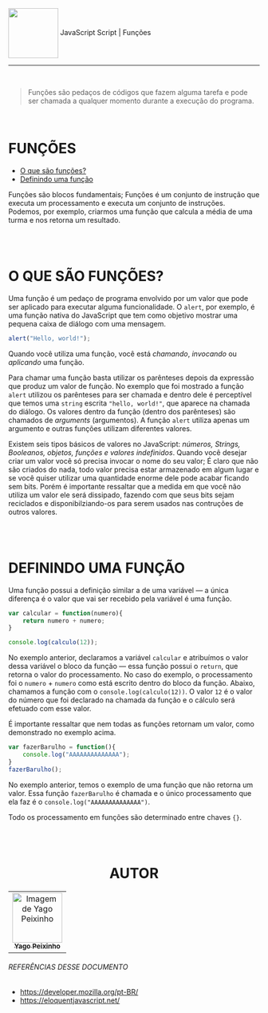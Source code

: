 <div class="header">
    <img align="center" src="https://upload.wikimedia.org/wikipedia/commons/thumb/9/99/Unofficial_JavaScript_logo_2.svg/640px-Unofficial_JavaScript_logo_2.svg.png" width="100"/> JavaScript Script | Funções
</div>

---

<br>

> Funções são pedaços de códigos que fazem alguma tarefa e pode ser chamada a qualquer momento durante a execução do programa.

<br>

# FUNÇÕES
- [O que são funções?](#o-que-são-funções)
- [Definindo uma função](#definindo-uma-função)

Funções são blocos fundamentais; Funções é um conjunto de instrução que executa um processamento e executa um conjunto de instruções. Podemos, por exemplo, criarmos uma função que calcula a média de uma turma e nos retorna um resultado. 

<br>
<br>

# O QUE SÃO FUNÇÕES?
Uma função é um pedaço de programa envolvido por um valor que pode ser aplicado para executar alguma funcionalidade. O `alert`, por exemplo, é uma função nativa do JavaScript que tem como objetivo mostrar uma pequena caixa de diálogo com uma mensagem.

```javascript
alert("Hello, world!");
```

Quando você utiliza uma função, você está _chamando_, _invocando_ ou _aplicando_ uma função.

Para chamar uma função basta utilizar os parênteses depois da expressão que produz um valor de função. No exemplo que foi mostrado a função `alert` utilizou os parênteses para ser chamada e dentro dele é perceptível que temos uma `string` escrita `"hello, world!"`, que aparece na chamada do diálogo. Os valores dentro da função (dentro dos parênteses) são chamados de _arguments_ (argumentos). A função `alert` utiliza apenas um argumento e outras funções utilizam diferentes valores.

Existem seis tipos básicos de valores no JavaScript: _números, Strings, Booleanos, objetos, funções e valores indefinidos_. Quando você desejar criar um valor você só precisa invocar o nome do seu valor; É claro que não são criados do nada, todo valor precisa estar armazenado em algum lugar e se você quiser utilizar uma quantidade enorme dele pode acabar ficando sem bits. Porém é importante ressaltar que a medida em que você não utiliza um valor ele será dissipado, fazendo com que seus bits sejam reciclados e disponibilziando-os para serem usados nas contruções de outros valores.

<br>
<br>

# DEFININDO UMA FUNÇÃO
Uma função possui a definição similar a de uma variável — a única diferença é o valor que vai ser recebido pela variável é uma função.

~~~javascript
var calcular = function(numero){
    return numero + numero;
}

console.log(calculo(12));
~~~

No exemplo anterior, declaramos a variável `calcular` e atribuímos o valor dessa variável o bloco da função — essa função possui o `return`, que retorna o valor do processamento. No caso do exemplo, o processamento foi o `numero` + `numero` como está escrito dentro do bloco da função. Abaixo, chamamos a função com o `console.log(calculo(12))`. O valor `12` é o valor do número que foi declarado na chamada da função e o cálculo será efetuado com esse valor.

É importante ressaltar que nem todas as funções retornam um valor, como demonstrado no exemplo acima. 

~~~javascript
var fazerBarulho = function(){
    console.log("AAAAAAAAAAAAAA");
}
fazerBarulho();
~~~

No exemplo anterior, temos o exemplo de uma função que não retorna um valor. Essa função `fazerBarulho` é chamada e o único processamento que ela faz é o `console.log("AAAAAAAAAAAAAA")`. 

Todo os processamento em funções são determinado entre chaves `{}`.

<br>
<br>

<div align="center">

# AUTOR

</div>

<div class="footer">
    <table align="center">
        <tr>
            <td align="center"> 
		        <a href="https://github.com/yagopeixinho">
			        <img src="https://avatars.githubusercontent.com/u/81770553?v=4" width="100px;" alt="Imagem de Yago Peixinho">    
<br>
		            <sub>
		                <b>Yago Peixinho </b>
		            </sub>
		        </a> 
	        </td> 
        </tr>
   </table>
</div>
<div>

###### REFERÊNCIAS DESSE DOCUMENTO
- https://developer.mozilla.org/pt-BR/
- https://eloquentjavascript.net/

</div>
